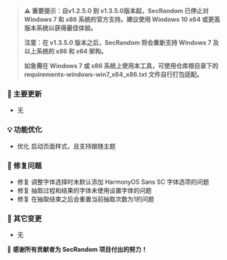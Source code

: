> **⚠️ 重要提示：自v1.2.5.0 到 v1.3.5.0版本起，SecRandom 已停止对 Windows 7 和 x86 系统的官方支持。建议使用 Windows 10 x64 或更高版本系统以获得最佳体验。**
> 
> **注意：在 v1.3.5.0 版本之后，SecRandom 将会重新支持 Windows 7 及以上系统的 x86 和 x64 架构。**
> 
> **如急需在 Windows 7 或 x86 系统上使用本工具，可使用仓库根目录下的 requirements-windows-win7_x64_x86.txt 文件自行打包适配。**

### 🚀 主要更新

- 无

### 💡 功能优化

- 优化 启动页面样式，且支持跟随主题

### 🐛 修复问题

- 修复 调整字体选择时未默认添加 HarmonyOS Sans SC 字体选项的问题
- 修复 抽取过程和结果的字体未使用设置字体的问题
- 修复 在抽取结束之后会重置当前抽取次数为1的问题

### 🔧 其它变更

- 无

💝 **感谢所有贡献者为 SecRandom 项目付出的努力！**